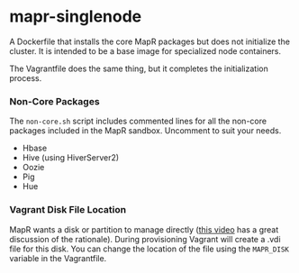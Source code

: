 mapr-singlenode
===============

A Dockerfile that installs the core MapR packages but does not initialize the cluster. It is intended to be a base image for specialized node containers. 

The Vagrantfile does the same thing, but it completes the initialization process.

### Non-Core Packages
The `non-core.sh` script includes commented lines for all the non-core packages included in the MapR sandbox. Uncomment to suit your needs.

* Hbase
* Hive (using HiverServer2)
* Oozie
* Pig
* Hue

### Vagrant Disk File Location
MapR wants a disk or partition to manage directly ([this video](https://www.youtube.com/watch?v=fP4HnvZmpZI) has a great discussion of the rationale). During provisioning Vagrant will create a .vdi file for this disk. You can change the location of the file using the `MAPR_DISK` variable in the Vagrantfile.


